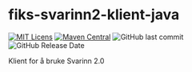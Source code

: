 # fiks-svarinn2-klient-java
[![MIT Licens](https://img.shields.io/badge/license-MIT-blue.svg)](https://github.com/ks-no/fiks-svarinn2-klient-java/blob/master/LICENSE)
[![Maven Central](https://img.shields.io/maven-central/v/no.ks.fiks/svarinn2-klient-java.svg)](https://search.maven.org/search?q=g:no.ks.fiks%20a:svarinn2-klient-java)
![GitHub last commit](https://img.shields.io/github/last-commit/ks-no/fiks-svarinn2-klient-java.svg)
![GitHub Release Date](https://img.shields.io/github/release-date/ks-no/fiks-svarinn2-klient-java.svg)

Klient for å bruke Svarinn 2.0
